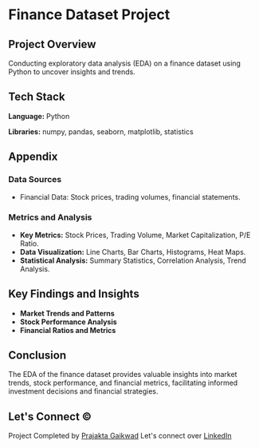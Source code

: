 # Finance Dataset Project

## Project Overview

Conducting exploratory data analysis (EDA) on a finance dataset using Python to uncover insights and trends.

## Tech Stack

**Language:** Python

**Libraries:** numpy, pandas, seaborn, matplotlib, statistics

## Appendix

### Data Sources

- Financial Data: Stock prices, trading volumes, financial statements.

### Metrics and Analysis

- **Key Metrics:** Stock Prices, Trading Volume, Market Capitalization, P/E Ratio.
- **Data Visualization:** Line Charts, Bar Charts, Histograms, Heat Maps.
- **Statistical Analysis:** Summary Statistics, Correlation Analysis, Trend Analysis.

## Key Findings and Insights

- **Market Trends and Patterns**
- **Stock Performance Analysis**
- **Financial Ratios and Metrics**

## Conclusion

The EDA of the finance dataset provides valuable insights into market trends, stock performance, and financial metrics, facilitating informed investment decisions and financial strategies.

## Let's Connect ©

Project Completed by [Prajakta Gaikwad](https://github.com/Gaikwadp629)
Let's connect over [LinkedIn](https://www.linkedin.com/in/prajakta-gaikwad-33b678198/)
